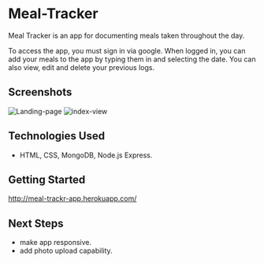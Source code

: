 # Meal-Tracker

Meal Tracker is an app for documenting meals taken throughout the day. 

To access the app, you must sign in via google. When logged in, you can add your meals to the app by typing them in and selecting the date. You can also view, edit and delete your previous logs.

## Screenshots
![Landing-page](https://i.imgur.com/FMSbcrs.png)
![index-view](https://imgur.com/C4BCLOm)

## Technologies Used
* HTML, CSS, MongoDB, Node.js Express.

## Getting Started
http://meal-trackr-app.herokuapp.com/

## Next Steps
* make app responsive.
* add photo upload capability.

